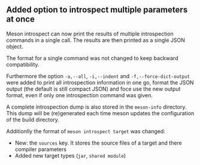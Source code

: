 ## Added option to introspect multiple parameters at once

Meson introspect can now print the results of multiple introspection
commands in a single call. The results are then printed as a single JSON
object.

The format for a single command was not changed to keep backward
compatibility.

Furthermore the option `-a,--all`, `-i,--indent` and `-f,--force-dict-output`
were added to print all introspection information in one go, format the
JSON output (the default is still compact JSON) and foce use the new
output format, even if only one introspection command was given.

A complete introspection dump is also stored in the `meson-info`
directory. This dump will be (re)generated each time meson updates the configuration of the build directory.

Additionlly the format of `meson introspect target` was changed:

  - New: the `sources` key. It stores the source files of a target and there compiler parameters
  - Added new target types (`jar`, `shared module`)
